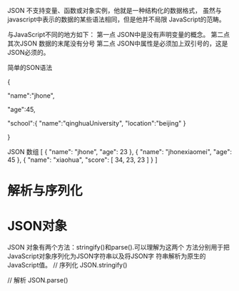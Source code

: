JSON 不支持变量、函数或对象实例，他就是一种结构化的数据格式，
虽然与javascript中表示的数据的某些语法相同，但是他并不局限
JavaScript的范畴。

与JavaScript不同的地方如下：
第一点 JSON中是没有声明变量的概念。
第二点 其次JSON 数据的末尾没有分号
第二点 JSON中属性是必须加上双引号的，这是JSON必须的。

简单的SON语法

{

"name":"jhone",

"age":45,

"school":{
    "name":"qinghuaUniversity",
    "location":"beijing"
    }

 }

JSON 数组
[
    {
        "name": "jhone",
        "age": 23
    },
    {
        "name": "jhonexiaomei",
        "age": 45
    },
    {
        "name": "xiaohua",
        "score": [
            34,
            23,
            23
        ]
    }
]
# 解析与序列化

# JSON对象

JSON 对象有两个方法：stringify()和parse().可以理解为这两个
方法分别用于把JavaScript对象序列化为JSON字符串以及将JSON字
符串解析为原生的JavaScript值。
// 序列化
JSON.stringify()

// 解析
JSON.parse()